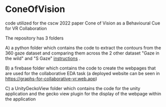 # ConeOfVision
code utilized for the cscw 2022 paper  Cone of Vision as a Behavioural Cue for VR Collaboration

The repository has 3 folders 

A) a python folder which contains the code to extract the contours from the 360 gaze dataset and comparing them across the 2 other dataset "Gaze in the wild" and "S Gaze" [instructions](https://github.com/Collaborative-Immersive-Visual-Toolkit/ConeOfVision/blob/master/Python/instructions.md#360-vr-gaze) .

B) a firebase folder which contains the code to create the webpages that are used for the collaborative EDA task (a deployed website can be seen in https://graphs-for-collaborative-vr.web.app)

C) a UnityGeckoView folder which contains the code for the unity application and the gecko view plugin for the display of the webpage within the application 
